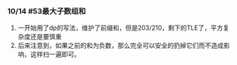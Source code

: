 ### 10/14 #53最大子数组和

1. 一开始用了dp的写法，维护了前缀和，但是203/210，剩下的TLE了，平方复杂度还是要慎重
2. 后来注意到，如果之前的和为负数，那么完全可以安全的扔掉它们而不造成影响，这样扫一遍即可。